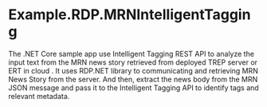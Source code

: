 # Example.RDP.MRNIntelligentTagging
The .NET Core sample app use Intelligent Tagging REST API to analyze the input text from the MRN news story retrieved from deployed TREP server or ERT in cloud . It uses RDP.NET library to communicating and retrieving MRN News Story from the server. And then, extract the news body from the MRN JSON message and pass it to the Intelligent Tagging API to identify tags and relevant metadata. 
